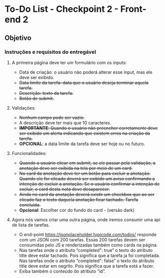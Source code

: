 # To-Do List - Checkpoint 2 - Front-end 2

## Objetivo

### Instruções e requisitos do entregável	
	
1. A primeira página deve ter um formulário com os inputs:   
	- Data de criação: o usuário não poderá alterar esse input, mas ele deve ser exibido.  
	- <s>Data limite da tarefa: data que o usuário deseja terminar aquela tarefa.</s>  
	- <s>Descrição: texto da tarefa.</s>  
	- <s>Botão de submit.</s>  

2. Validações:
	- <s>Nenhum campo pode ser vazio.</s>
	- A descrição deve ter mais que 10 caracteres.
	- <s>**IMPORTANTE**: Quando o usuário não preencher corretamente deve ser exibido um alerta indicando que existem erros na criação da tarefa.</s>
	- **OPCIONAL**: a data limite da tarefa deve ser hoje ou no futuro.


3. Funcionalidades:
	- <s>Quando o usuário clicar em submit, se ele passar pela validação, a anotação deve ser exibida na tela por meio de um card.</s>
	- <s>No card da anotação deve ter um botão para excluir a anotação. Quando ele for clicado deverá ser exibido um aviso confirmando a intenção de excluir a anotação. Se o usuário confirmar a intenção de excluir, o card desta nota deve desaparecer.</s>
	- <s>Ainda no card da anotação deverá existir um checkbox que ao ser clicado faz o texto daquela anotação ficar tachado. Tarefa concluida.</s>
	- **Opcional**: Escolher cor do fundo do card - (versão dark)

4. Agora nós vamos criar uma outra página, onde iremos consumir uma api de lista de tarefas.
	- O end-point https://jsonplaceholder.typicode.com/todos/ responde com um JSON com 200 tarefas. Essas 200 tarefas devem ser consumidas pelo JS e renderizadas também como cards na página.
	- Nas tarefas onde o atributo “completed": true” o texto do atributo title deve estar tachado. Pois significa que a tarefa ja foi completada.
Nas tarefas onde o atributo “completed": false” o texto do atributo title deve estar em negrito. Pois significa que a tarefa está a fazer. 
	- Exiba também o conteúdo do atributo “id”.
